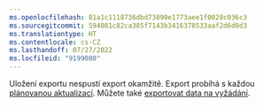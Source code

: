 ```yaml
---
ms.openlocfilehash: 81a1c1118736dbd73890e1773aee1f0020c036c3
ms.sourcegitcommit: 594081c82ca385f7143b3416378533aaf2d6d0d3
ms.translationtype: HT
ms.contentlocale: cs-CZ
ms.lasthandoff: 07/27/2022
ms.locfileid: "9199080"
---
```

Uložení exportu nespustí export okamžitě. Export probíhá s každou [plánovanou aktualizací](../system.md#schedule-tab). Můžete také [exportovat data na vyžádání](../export-destinations.md#run-exports-on-demand).